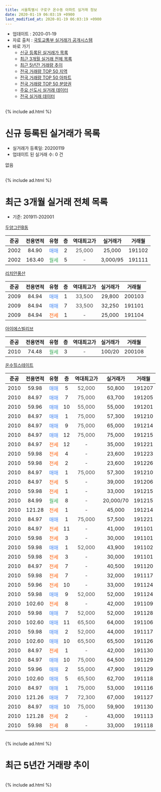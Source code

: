 ```yaml
---
title: 서울특별시 구로구 온수동 아파트 실거래 정보
date: 2020-01-19 06:03:19 +0900
last_modified_at: 2020-01-19 06:03:19 +0900
---
```


* 업데이트 : 2020-01-19
* 자료 출처 : [국토교통부 실거래가 공개시스템](http://rt.molit.go.kr)
* 바로 가기
    * [신규 등록된 실거래가 목록](#신규-등록된-실거래가-목록)
    * [최근 3개월 실거래 전체 목록](#최근-3개월-실거래-전체-목록)
    * [최근 5년간 거래량 추이](#최근-5년간-거래량-추이)
    * [전국 거래량 TOP 50 지역](https://apt-info.github.io/apt-trade-info/최근-3개월-전국에서-가장-거래가-많이-발생한-지역)
    * [전국 거래량 TOP 50 아파트](https://apt-info.github.io/apt-trade-info/최근-3개월-전국에서-가장-거래가-많이-발생한-아파트)
    * [전국 거래량 TOP 50 분양권](https://apt-info.github.io/apt-trade-info/최근-3개월-전국에서-가장-거래가-많이-발생한-분양권)
    * [주요 신도시 실거래 데이터](https://apt-info.github.io/apt-trade-info/주요-신도시)
    * [전국 실거래 데이터](https://apt-info.github.io/apt-trade-info/전국)
<br>
{% include ad.html %}
<br>

# 신규 등록된 실거래가 목록
* 실거래가 등록일: 20200119
* 업데이트 된 실거래 수: 0 건

없음

<br>
{% include ad.html %}
<br>

# 최근 3개월 실거래 전체 목록
* 기준: 201911-202001


[두양그린B동](https://search.naver.com/search.naver?query=%EC%84%9C%EC%9A%B8%ED%8A%B9%EB%B3%84%EC%8B%9C+%EA%B5%AC%EB%A1%9C%EA%B5%AC+%EC%98%A8%EC%88%98%EB%8F%99+%EB%91%90%EC%96%91%EA%B7%B8%EB%A6%B0B%EB%8F%99)

|준공|전용면적|유형|층|역대최고가|실거래가|거래월|
|:---:|:---:|:---:|:---:|:---:|:---:|:---:|
|2002|84.90|<span style="color:#4285f3">매매</span>|2|<span style="color:#444444">25,000</span>|25,000|191102|
|2002|163.40|<span style="color:#34a853">월세</span>|5|<span style="color:#444444">-</span>|3,000/95|191111|

[리치안풍산](https://search.naver.com/search.naver?query=%EC%84%9C%EC%9A%B8%ED%8A%B9%EB%B3%84%EC%8B%9C+%EA%B5%AC%EB%A1%9C%EA%B5%AC+%EC%98%A8%EC%88%98%EB%8F%99+%EB%A6%AC%EC%B9%98%EC%95%88%ED%92%8D%EC%82%B0)

|준공|전용면적|유형|층|역대최고가|실거래가|거래월|
|:---:|:---:|:---:|:---:|:---:|:---:|:---:|
|2009|84.94|<span style="color:#4285f3">매매</span>|1|<span style="color:#444444">33,500</span>|29,800|200103|
|2009|84.94|<span style="color:#4285f3">매매</span>|7|<span style="color:#444444">33,500</span>|32,250|191101|
|2009|84.94|<span style="color:#ff5a00">전세</span>|1|<span style="color:#444444">-</span>|25,000|191104|

[아이에스빌리브](https://search.naver.com/search.naver?query=%EC%84%9C%EC%9A%B8%ED%8A%B9%EB%B3%84%EC%8B%9C+%EA%B5%AC%EB%A1%9C%EA%B5%AC+%EC%98%A8%EC%88%98%EB%8F%99+%EC%95%84%EC%9D%B4%EC%97%90%EC%8A%A4%EB%B9%8C%EB%A6%AC%EB%B8%8C)

|준공|전용면적|유형|층|역대최고가|실거래가|거래월|
|:---:|:---:|:---:|:---:|:---:|:---:|:---:|
|2010|74.48|<span style="color:#34a853">월세</span>|3|<span style="color:#444444">-</span>|100/20|200108|

[온수힐스테이트](https://search.naver.com/search.naver?query=%EC%84%9C%EC%9A%B8%ED%8A%B9%EB%B3%84%EC%8B%9C+%EA%B5%AC%EB%A1%9C%EA%B5%AC+%EC%98%A8%EC%88%98%EB%8F%99+%EC%98%A8%EC%88%98%ED%9E%90%EC%8A%A4%ED%85%8C%EC%9D%B4%ED%8A%B8)

|준공|전용면적|유형|층|역대최고가|실거래가|거래월|
|:---:|:---:|:---:|:---:|:---:|:---:|:---:|
|2010|59.98|<span style="color:#4285f3">매매</span>|5|<span style="color:#444444">52,000</span>|50,800|191207|
|2010|84.97|<span style="color:#4285f3">매매</span>|7|<span style="color:#444444">75,000</span>|63,700|191205|
|2010|59.96|<span style="color:#4285f3">매매</span>|10|<span style="color:#444444">55,000</span>|55,000|191201|
|2010|84.97|<span style="color:#4285f3">매매</span>|1|<span style="color:#444444">75,000</span>|57,300|191210|
|2010|84.97|<span style="color:#4285f3">매매</span>|9|<span style="color:#444444">75,000</span>|65,000|191214|
|2010|84.97|<span style="color:#4285f3">매매</span>|12|<span style="color:#444444">75,000</span>|75,000|191215|
|2010|84.97|<span style="color:#ff5a00">전세</span>|12|<span style="color:#444444">-</span>|35,000|191221|
|2010|59.98|<span style="color:#ff5a00">전세</span>|4|<span style="color:#444444">-</span>|23,600|191223|
|2010|59.98|<span style="color:#ff5a00">전세</span>|2|<span style="color:#444444">-</span>|23,600|191226|
|2010|84.97|<span style="color:#4285f3">매매</span>|1|<span style="color:#444444">75,000</span>|57,300|191210|
|2010|84.97|<span style="color:#ff5a00">전세</span>|5|<span style="color:#444444">-</span>|39,000|191206|
|2010|59.98|<span style="color:#ff5a00">전세</span>|1|<span style="color:#444444">-</span>|33,000|191215|
|2010|84.99|<span style="color:#34a853">월세</span>|8|<span style="color:#444444">-</span>|20,000/70|191215|
|2010|121.28|<span style="color:#ff5a00">전세</span>|1|<span style="color:#444444">-</span>|45,000|191214|
|2010|84.97|<span style="color:#4285f3">매매</span>|1|<span style="color:#444444">75,000</span>|57,500|191221|
|2010|84.97|<span style="color:#ff5a00">전세</span>|11|<span style="color:#444444">-</span>|41,000|191101|
|2010|59.98|<span style="color:#ff5a00">전세</span>|3|<span style="color:#444444">-</span>|30,000|191101|
|2010|59.98|<span style="color:#4285f3">매매</span>|1|<span style="color:#444444">52,000</span>|43,900|191102|
|2010|59.98|<span style="color:#ff5a00">전세</span>|3|<span style="color:#444444">-</span>|30,000|191101|
|2010|84.97|<span style="color:#ff5a00">전세</span>|7|<span style="color:#444444">-</span>|40,500|191120|
|2010|59.98|<span style="color:#ff5a00">전세</span>|7|<span style="color:#444444">-</span>|32,000|191117|
|2010|59.96|<span style="color:#ff5a00">전세</span>|10|<span style="color:#444444">-</span>|33,000|191124|
|2010|59.98|<span style="color:#4285f3">매매</span>|9|<span style="color:#444444">52,000</span>|52,000|191124|
|2010|102.60|<span style="color:#ff5a00">전세</span>|8|<span style="color:#444444">-</span>|42,000|191109|
|2010|59.98|<span style="color:#4285f3">매매</span>|7|<span style="color:#444444">52,000</span>|52,000|191128|
|2010|102.60|<span style="color:#4285f3">매매</span>|11|<span style="color:#444444">65,500</span>|64,000|191106|
|2010|59.98|<span style="color:#4285f3">매매</span>|2|<span style="color:#444444">52,000</span>|44,000|191117|
|2010|102.60|<span style="color:#4285f3">매매</span>|10|<span style="color:#444444">65,500</span>|65,500|191126|
|2010|84.97|<span style="color:#ff5a00">전세</span>|1|<span style="color:#444444">-</span>|42,000|191130|
|2010|84.97|<span style="color:#4285f3">매매</span>|10|<span style="color:#444444">75,000</span>|64,500|191129|
|2010|59.96|<span style="color:#4285f3">매매</span>|2|<span style="color:#444444">55,000</span>|47,900|191129|
|2010|102.60|<span style="color:#4285f3">매매</span>|5|<span style="color:#444444">65,500</span>|62,700|191118|
|2010|84.97|<span style="color:#4285f3">매매</span>|1|<span style="color:#444444">75,000</span>|53,000|191116|
|2010|121.26|<span style="color:#4285f3">매매</span>|7|<span style="color:#444444">72,300</span>|67,000|191127|
|2010|84.97|<span style="color:#4285f3">매매</span>|10|<span style="color:#444444">75,000</span>|59,900|191130|
|2010|121.28|<span style="color:#ff5a00">전세</span>|2|<span style="color:#444444">-</span>|43,000|191113|
|2010|59.98|<span style="color:#ff5a00">전세</span>|8|<span style="color:#444444">-</span>|33,000|191118|


<br>
{% include ad.html %}
<br>

# 최근 5년간 거래량 추이


<div style="width:100%;">
    <canvas id="deal_progress" height="200"></canvas>
</div>

<script>
new Chart(document.getElementById("deal_progress"), {
    type: 'line',
    data: {
        labels: ['201501','201502','201503','201504','201505','201506','201507','201508','201509','201510','201511','201512','201601','201602','201603','201604','201605','201606','201607','201608','201609','201610','201611','201612','201701','201702','201703','201704','201705','201706','201707','201708','201709','201710','201711','201712','201801','201802','201803','201804','201805','201806','201807','201808','201809','201810','201811','201812','201901','201902','201903','201904','201905','201906','201907','201908','201909','201910','201911','201912','202001'],
        datasets: [{
            label: '매매',
            pointRadius: 1,
            data: [7, 8, 12, 14, 16, 9, 16, 7, 17, 13, 5, 4, 3, 4, 6, 6, 5, 12, 14, 9, 9, 14, 7, 2, 3, 4, 1, 3, 10, 8, 18, 7, 17, 3, 7, 5, 7, 6, 7, 6, 7, 5, 6, 19, 11, 7, 6, 3, 2, 1, 1, 2, 0, 6, 7, 7, 5, 17, 14, 8, 1],
            borderColor: "rgba(255, 201, 14, 1)",
            backgroundColor: "rgba(255, 201, 14, 0.5)",
            fill: false,
            lineTension: 0
        },{
            label: '전월세',
            pointRadius: 1,
            data: [8, 6, 13, 6, 5, 12, 5, 8, 10, 9, 7, 15, 10, 14, 11, 14, 12, 9, 7, 3, 7, 7, 13, 12, 3, 7, 11, 3, 9, 6, 5, 4, 7, 4, 8, 9, 11, 12, 13, 5, 7, 6, 6, 13, 5, 10, 6, 5, 6, 5, 12, 7, 9, 11, 4, 9, 2, 5, 12, 7, 1],
            borderColor: "rgba(0, 141, 185, 1)",
            backgroundColor: "rgba(0, 141, 185, 0.5)",
            fill: false,
            lineTension: 0
        }
        ]
    },
    options: {
        responsive: true,
        title: {
            display: false
        },
        tooltips: {
            mode: 'index',
            intersect: false
        },
        hover: {
            mode: 'nearest',
            intersect: true
        },
        scales: {
            xAxes: [{
                display: true,
                scaleLabel: {
                    display: true,
                    labelString: '년/월'
                }
            }],
            yAxes: [{
                display: true,
                ticks: {
                    suggestedMin: 0,
                },
                scaleLabel: {
                    display: true,
                    labelString: '실거래 수'
                }
            }]
        }
    }
});

</script>


<br>
{% include ad.html %}
<br>

